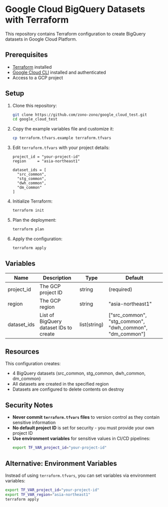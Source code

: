 # Google Cloud BigQuery Datasets with Terraform

This repository contains Terraform configuration to create BigQuery datasets in Google Cloud Platform.

## Prerequisites

- [Terraform](https://www.terraform.io/downloads.html) installed
- [Google Cloud CLI](https://cloud.google.com/sdk/docs/install) installed and authenticated
- Access to a GCP project

## Setup

1. Clone this repository:
   ```bash
   git clone https://github.com/zono-zono/google_cloud_test.git
   cd google_cloud_test
   ```

2. Copy the example variables file and customize it:
   ```bash
   cp terraform.tfvars.example terraform.tfvars
   ```

3. Edit `terraform.tfvars` with your project details:
   ```hcl
   project_id = "your-project-id"
   region     = "asia-northeast1"
   
   dataset_ids = [
     "src_common",
     "stg_common", 
     "dwh_common",
     "dm_common"
   ]
   ```

4. Initialize Terraform:
   ```bash
   terraform init
   ```

5. Plan the deployment:
   ```bash
   terraform plan
   ```

6. Apply the configuration:
   ```bash
   terraform apply
   ```

## Variables

| Name | Description | Type | Default |
|------|-------------|------|---------|
| project_id | The GCP project ID | string | (required) |
| region | The GCP region | string | "asia-northeast1" |
| dataset_ids | List of BigQuery dataset IDs to create | list(string) | ["src_common", "stg_common", "dwh_common", "dm_common"] |

## Resources

This configuration creates:
- 4 BigQuery datasets (src_common, stg_common, dwh_common, dm_common)
- All datasets are created in the specified region
- Datasets are configured to delete contents on destroy

## Security Notes

- **Never commit `terraform.tfvars` files** to version control as they contain sensitive information
- **No default project ID** is set for security - you must provide your own project ID
- **Use environment variables** for sensitive values in CI/CD pipelines:
  ```bash
  export TF_VAR_project_id="your-project-id"
  ```

## Alternative: Environment Variables

Instead of using `terraform.tfvars`, you can set variables via environment variables:

```bash
export TF_VAR_project_id="your-project-id"
export TF_VAR_region="asia-northeast1"
terraform apply
```

